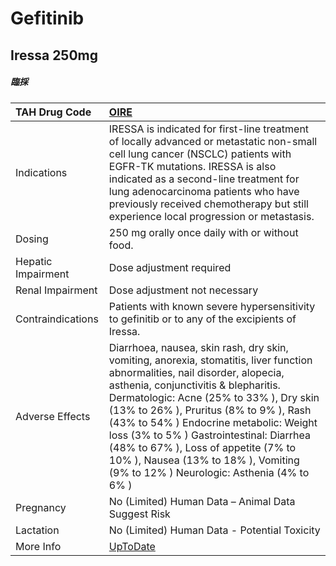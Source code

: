 # Gefitinib

## Iressa 250mg

##### 臨採

| TAH Drug Code      | [OIRE](https://www.tahsda.org.tw/drugs/hissearch.php?drug_code=OIRE)                                                                                                                                                                                                                                                                                                                                                                                                         |
|:-------------------|:-----------------------------------------------------------------------------------------------------------------------------------------------------------------------------------------------------------------------------------------------------------------------------------------------------------------------------------------------------------------------------------------------------------------------------------------------------------------------------|
| Indications        | IRESSA is indicated for first-line treatment of locally advanced or metastatic non-small cell lung cancer (NSCLC) patients with EGFR-TK mutations. IRESSA is also indicated as a second-line treatment for lung adenocarcinoma patients who have previously received chemotherapy but still experience local progression or metastasis.                                                                                                                                      |
| Dosing             | 250 mg orally once daily with or without food.                                                                                                                                                                                                                                                                                                                                                                                                                               |
| Hepatic Impairment | Dose adjustment required                                                                                                                                                                                                                                                                                                                                                                                                                                                     |
| Renal Impairment   | Dose adjustment not necessary                                                                                                                                                                                                                                                                                                                                                                                                                                                |
| Contraindications  | Patients with known severe hypersensitivity to gefinitib or to any of the excipients of Iressa.                                                                                                                                                                                                                                                                                                                                                                              |
| Adverse Effects    | Diarrhoea, nausea, skin rash, dry skin, vomiting, anorexia, stomatitis, liver function abnormalities, nail disorder, alopecia, asthenia, conjunctivitis & blepharitis. Dermatologic: Acne (25% to 33% ), Dry skin (13% to 26% ), Pruritus (8% to 9% ), Rash (43% to 54% ) Endocrine metabolic: Weight loss (3% to 5% ) Gastrointestinal: Diarrhea (48% to 67% ), Loss of appetite (7% to 10% ), Nausea (13% to 18% ), Vomiting (9% to 12% ) Neurologic: Asthenia (4% to 6% ) |
| Pregnancy          | No (Limited) Human Data – Animal Data Suggest Risk                                                                                                                                                                                                                                                                                                                                                                                                                           |
| Lactation          | No (Limited) Human Data - Potential Toxicity                                                                                                                                                                                                                                                                                                                                                                                                                                 |
| More Info          | [UpToDate](https://www.uptodate.com/contents/gefitinib-drug-information)                                                                                                                                                                                                                                                                                                                                                                                                     |

